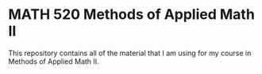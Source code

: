 MATH 520 Methods of Applied Math II
==================================

This repository contains all of the material that I am using for my course in
Methods of Applied Math II.
